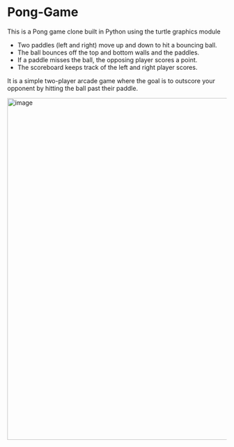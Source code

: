 # Pong-Game
This is a Pong game clone built in Python using the turtle graphics module

- Two paddles (left and right) move up and down to hit a bouncing ball.
- The ball bounces off the top and bottom walls and the paddles.
- If a paddle misses the ball, the opposing player scores a point.
- The scoreboard keeps track of the left and right player scores.

It is a simple two-player arcade game where the goal is to outscore your opponent by hitting the ball past their paddle.

<img width="997" height="783" alt="image" src="https://github.com/user-attachments/assets/0468f6e3-7caf-4c2e-a63d-a506782e9d6a" />
